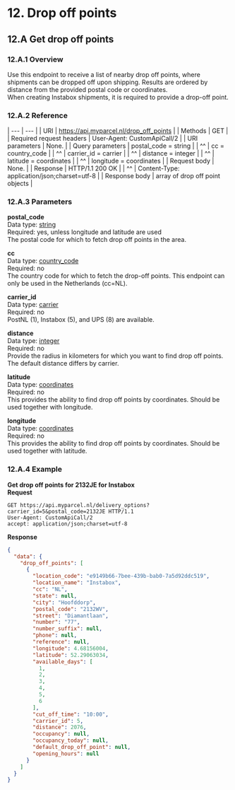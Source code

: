 # 12. Drop off points

## 12.A Get drop off points

### 12.A.1 Overview

Use this endpoint to receive a list of nearby drop off points, where shipments can be dropped off upon shipping. Results are ordered by distance from the provided postal code or coordinates.  
When creating Instabox shipments, it is required to provide a drop-off point.

### 12.A.2 Reference
| ---                      | ---                                          |
| URI                      | https://api.myparcel.nl/drop_off_points      |
| Methods                  | GET                                          |
| Required request headers | User-Agent: CustomApiCall/2                  |
| URI parameters           | None.                                        |
| Query parameters         | postal_code = string                         |
| ^^                       | cc = country_code                            |
| ^^                       | carrier_id = carrier                         |
| ^^                       | distance = integer                           |
| ^^                       | latitude = coordinates                       |
| ^^                       | longitude = coordinates                      |
| Request body             | None.                                        |
| Response                 | HTTP/1.1 200 OK                              |
| ^^                       | Content-Type: application/json;charset=utf-8 |
| Response body            | array of drop off point objects              |

### 12.A.3 Parameters

**postal_code**  
Data type: [string](#string)  
Required: yes, unless longitude and latitude are used  
The postal code for which to fetch drop off points in the area.

**cc**  
Data type: [country_code](#country_code)  
Required: no  
The country code for which to fetch the drop-off points. This endpoint can only be used in the Netherlands (cc=NL).

**carrier_id**  
Data type: [carrier](#carrier)  
Required: no  
PostNL (1), Instabox (5), and UPS (8) are available.

**distance**  
Data type: [integer](#integer)  
Required: no  
Provide the radius in kilometers for which you want to find drop off points. The default distance differs by carrier.

**latitude**  
Data type: [coordinates](#coordinates)  
Required: no  
This provides the ability to find drop off points by coordinates. Should be used together with longitude.

**longitude**  
Data type: [coordinates](#coordinates)  
Required: no  
This provides the ability to find drop off points by coordinates. Should be used together with latitude.

### 12.A.4 Example

**Get drop off points for 2132JE for Instabox**  
**Request**

```
GET https://api.myparcel.nl/delivery_options?carrier_id=5&postal_code=2132JE HTTP/1.1
User-Agent: CustomApiCall/2
accept: application/json;charset=utf-8
```

**Response**

```json
{
  "data": {
    "drop_off_points": [
      {
        "location_code": "e9149b66-7bee-439b-bab0-7a5d92ddc519",
        "location_name": "Instabox",
        "cc": "NL",
        "state": null,
        "city": "Hoofddorp",
        "postal_code": "2132WV",
        "street": "Diamantlaan",
        "number": "77",
        "number_suffix": null,
        "phone": null,
        "reference": null,
        "longitude": 4.68156004,
        "latitude": 52.29063034,
        "available_days": [
          1,
          2,
          3,
          4,
          5,
          6
        ],
        "cut_off_time": "10:00",
        "carrier_id": 5,
        "distance": 2076,
        "occupancy": null,
        "occupancy_today": null,
        "default_drop_off_point": null,
        "opening_hours": null
      }
    ]
  }
}
```